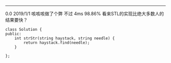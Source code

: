 ---
0.0 2019/1/1
咳咳咳做了个弊 不过 4ms 98.86% 看来STL的实现比绝大多数人的结果要快？

```
class Solution {
public:
    int strStr(string haystack, string needle) {
        return haystack.find(needle);
    }
    
};
```
